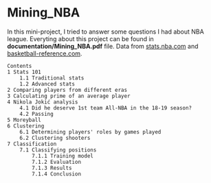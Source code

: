 # Mining_NBA

In this mini-project, I tried to answer some questions I had about NBA league. Everyting about this project can be found in **documentation/Mining_NBA.pdf** file.
Data from [stats.nba.com](https://stats.nba.com/) and [basketball-reference.com](https://www.basketball-reference.com/).

```
Contents
1 Stats 101
    1.1 Traditional stats
    1.2 Advanced stats
2 Comparing players from different eras
3 Calculating prime of an average player
4 Nikola Jokić analysis
    4.1 Did he deserve 1st team All-NBA in the 18-19 season?
    4.2 Passing
5 Moreyball
6 Clustering
    6.1 Determining players' roles by games played
    6.2 Clustering shooters
7 Classification
    7.1 Classifying positions
        7.1.1 Training model
        7.1.2 Evaluation
        7.1.3 Results
        7.1.4 Conclusion
```
